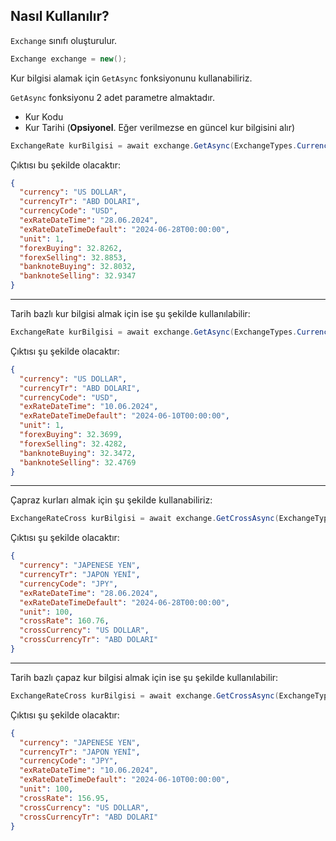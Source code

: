 ## Nasıl Kullanılır?

`Exchange` sınıfı oluşturulur.

```csharp
Exchange exchange = new();
```

Kur bilgisi alamak için `GetAsync` fonksiyonunu kullanabiliriz.

`GetAsync` fonksiyonu 2 adet parametre almaktadır. 
- Kur Kodu
- Kur Tarihi (**Opsiyonel**. Eğer verilmezse en güncel kur bilgisini alır)

```csharp
ExchangeRate kurBilgisi = await exchange.GetAsync(ExchangeTypes.CurrencyCode.USD);
```

Çıktısı bu şekilde olacaktır:
```json
{
  "currency": "US DOLLAR",
  "currencyTr": "ABD DOLARI",
  "currencyCode": "USD",
  "exRateDateTime": "28.06.2024",
  "exRateDateTimeDefault": "2024-06-28T00:00:00",
  "unit": 1,
  "forexBuying": 32.8262,
  "forexSelling": 32.8853,
  "banknoteBuying": 32.8032,
  "banknoteSelling": 32.9347
}
```

---

Tarih bazlı kur bilgisi almak için ise şu şekilde kullanılabilir:
```csharp
ExchangeRate kurBilgisi = await exchange.GetAsync(ExchangeTypes.CurrencyCode.USD, DateTime.Parse("2024-06-10"));
```

Çıktısı şu şekilde olacaktır:
```json
{
  "currency": "US DOLLAR",
  "currencyTr": "ABD DOLARI",
  "currencyCode": "USD",
  "exRateDateTime": "10.06.2024",
  "exRateDateTimeDefault": "2024-06-10T00:00:00",
  "unit": 1,
  "forexBuying": 32.3699,
  "forexSelling": 32.4282,
  "banknoteBuying": 32.3472,
  "banknoteSelling": 32.4769
}
```

---

Çapraz kurları almak için şu şekilde kullanabiliriz:
```csharp
ExchangeRateCross kurBilgisi = await exchange.GetCrossAsync(ExchangeTypes.CurrencyCode.JPY);
```

Çıktısı şu şekilde olacaktır:
```json
{
  "currency": "JAPENESE YEN",
  "currencyTr": "JAPON YENİ",
  "currencyCode": "JPY",
  "exRateDateTime": "28.06.2024",
  "exRateDateTimeDefault": "2024-06-28T00:00:00",
  "unit": 100,
  "crossRate": 160.76,
  "crossCurrency": "US DOLLAR",
  "crossCurrencyTr": "ABD DOLARI"
}
```

---

Tarih bazlı çapaz kur bilgisi almak için ise şu şekilde kullanılabilir:

```csharp
ExchangeRateCross kurBilgisi = await exchange.GetCrossAsync(ExchangeTypes.CurrencyCode.JPY, DateTime.Parse("2024-06-10"));
```

Çıktısı şu şekilde olacaktır:
```json
{
  "currency": "JAPENESE YEN",
  "currencyTr": "JAPON YENİ",
  "currencyCode": "JPY",
  "exRateDateTime": "10.06.2024",
  "exRateDateTimeDefault": "2024-06-10T00:00:00",
  "unit": 100,
  "crossRate": 156.95,
  "crossCurrency": "US DOLLAR",
  "crossCurrencyTr": "ABD DOLARI"
}
```
